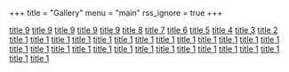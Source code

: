 +++
title = "Gallery"
menu = "main"
rss_ignore = true
+++

<head>
    <meta name="viewport" content="user-scalable=no, width=device-width, initial-scale=1, maximum-scale=1">
    <script type="text/javascript" src="https://cdn.jsdelivr.net/npm/jquery@3.3.1/dist/jquery.min.js"></script>
    <link href="https://cdn.jsdelivr.net/npm/nanogallery2@3/dist/css/nanogallery2.min.css" rel="stylesheet"
        type="text/css">
    <script type="text/javascript"
        src="https://cdn.jsdelivr.net/npm/nanogallery2@3/dist/jquery.nanogallery2.min.js"></script>
</head>

<div id="nanogallery2"
    data-nanogallery2 = '{ 
      "thumbnailWidth":   "auto",
  	  "thumbnailHeight":  400,
      "thumbnailLabel":     { "display": false },
     "galleryMosaic" :   [
          { "c": 1, "r": 1, "w": 2, "h": 2 },
          { "c": 3, "r": 1, "w": 1, "h": 1 },
          { "c": 3, "r": 2, "w": 1, "h": 1 },
          { "c": 1, "r": 3, "w": 1, "h": 1 },
          { "c": 3, "r": 3, "w": 2, "h": 1 }
      ],
      "thumbnailDisplayOutsideScreen": false,
      "thumbnailBorderHorizontal": 0,
      "thumbnailBorderVertical": 0,
      "slideshowDelay": 500,
      "imageTransition": "swipe2"
    }'
  >
      <a href="/images/gallery/2023/27.jpg.webp" data-ngthumb="/images/gallery/thumb/2023/27.jpg.webp">title 9</a>
      <a href="/images/gallery/2023/26.jpg.webp" data-ngthumb="/images/gallery/thumb/2023/26.jpg.webp">title 9</a>
      <a href="/images/gallery/2023/24.jpg.webp" data-ngthumb="/images/gallery/thumb/2023/24.jpg.webp">title 9</a>
      <a href="/images/gallery/2023/25.jpg.webp" data-ngthumb="/images/gallery/thumb/2023/25.jpg.webp">title 9</a>
      <a href="/images/gallery/2023/9.jpg.webp" data-ngthumb="/images/gallery/thumb/2023/9.jpg.webp">title 9</a>
      <a href="/images/gallery/2023/8.jpg.webp" data-ngthumb="/images/gallery/thumb/2023/8.jpg.webp">title 8</a>
      <a href="/images/gallery/2023/7.jpg.webp" data-ngthumb="/images/gallery/thumb/2023/7.jpg.webp">title 7</a>
      <a href="/images/gallery/2023/6.jpg.webp" data-ngthumb="/images/gallery/thumb/2023/6.jpg.webp">title 6</a>
      <a href="/images/gallery/2023/5.jpg.webp" data-ngthumb="/images/gallery/thumb/2023/5.jpg.webp">title 5</a>
      <a href="/images/gallery/2023/4.jpg.webp" data-ngthumb="/images/gallery/thumb/2023/4.jpg.webp">title 4</a>
      <a href="/images/gallery/2023/3.jpg.webp" data-ngthumb="/images/gallery/thumb/2023/3.jpg.webp">title 3</a>
      <a href="/images/gallery/2023/2.jpg.webp" data-ngthumb="/images/gallery/thumb/2023/2.jpg.webp">title 2</a>
      <a href="/images/gallery/2023/1.jpg.webp" data-ngthumb="/images/gallery/thumb/2023/1.jpg.webp">title 1</a>
      <a href="/images/gallery/2023/10.jpg.webp" data-ngthumb="/images/gallery/thumb/2023/10.jpg.webp">title 1</a>
      <a href="/images/gallery/2023/11.jpg.webp" data-ngthumb="/images/gallery/thumb/2023/11.jpg.webp">title 1</a>
      <a href="/images/gallery/2023/12.jpg.webp" data-ngthumb="/images/gallery/thumb/2023/12.jpg.webp">title 1</a>
      <a href="/images/gallery/2023/13.jpg.webp" data-ngthumb="/images/gallery/thumb/2023/13.jpg.webp">title 1</a>
      <a href="/images/gallery/2023/14.jpg.webp" data-ngthumb="/images/gallery/thumb/2023/14.jpg.webp">title 1</a>
      <a href="/images/gallery/2023/15.jpg.webp" data-ngthumb="/images/gallery/thumb/2023/15.jpg.webp">title 1</a>
      <a href="/images/gallery/2023/16.jpg.webp" data-ngthumb="/images/gallery/thumb/2023/16.jpg.webp">title 1</a>
      <a href="/images/gallery/2023/17.jpg.webp" data-ngthumb="/images/gallery/thumb/2023/17.jpg.webp">title 1</a>
      <a href="/images/gallery/2023/18.jpg.webp" data-ngthumb="/images/gallery/thumb/2023/18.jpg.webp">title 1</a>
      <a href="/images/gallery/2023/19.jpg.webp" data-ngthumb="/images/gallery/thumb/2023/19.jpg.webp">title 1</a>
      <a href="/images/gallery/2023/20.jpg.webp" data-ngthumb="/images/gallery/thumb/2023/20.jpg.webp">title 1</a>
      <a href="/images/gallery/2023/21.jpg.webp" data-ngthumb="/images/gallery/thumb/2023/21.jpg.webp">title 1</a>
      <a href="/images/gallery/2023/22.jpg.webp" data-ngthumb="/images/gallery/thumb/2023/22.jpg.webp">title 1</a>
      <a href="/images/gallery/2023/23.jpg.webp" data-ngthumb="/images/gallery/thumb/2023/23.jpg.webp">title 1</a>
      <a href="/images/gallery/2021/1.jpg.webp" data-ngthumb="/images/gallery/thumb/2021/1.jpg.webp">title 1</a>
      <a href="/images/gallery/2021/2.jpg.webp" data-ngthumb="/images/gallery/thumb/2021/2.jpg.webp">title 1</a>
      <a href="/images/gallery/2021/3.jpg.webp" data-ngthumb="/images/gallery/thumb/2021/3.jpg.webp">title 1</a>
      <a href="/images/gallery/2021/4.jpg.webp" data-ngthumb="/images/gallery/thumb/2021/4.jpg.webp">title 1</a>
      <a href="/images/gallery/2021/5.jpg.webp" data-ngthumb="/images/gallery/thumb/2021/5.jpg.webp">title 1</a>
      <a href="/images/gallery/2020/1.jpg.webp" data-ngthumb="/images/gallery/thumb/2020/1.jpg.webp">title 1</a>
      <a href="/images/gallery/2020/2.jpg.webp" data-ngthumb="/images/gallery/thumb/2020/2.jpg.webp">title 1</a>
      <a href="/images/gallery/2020/3.jpg.webp" data-ngthumb="/images/gallery/thumb/2020/3.jpg.webp">title 1</a>
      <a href="/images/gallery/2020/4.jpg.webp" data-ngthumb="/images/gallery/thumb/2020/4.jpg.webp">title 1</a>
      <a href="/images/gallery/2020/5.jpg.webp" data-ngthumb="/images/gallery/thumb/2020/5.jpg.webp">title 1</a>
      <a href="/images/gallery/2020/6.jpg.webp" data-ngthumb="/images/gallery/thumb/2020/6.jpg.webp">title 1</a>
      <a href="/images/gallery/2020/7.jpg.webp" data-ngthumb="/images/gallery/thumb/2020/7.jpg.webp">title 1</a>
      <a href="/images/gallery/2020/8.jpg.webp" data-ngthumb="/images/gallery/thumb/2020/8.jpg.webp">title 1</a>
</div>
